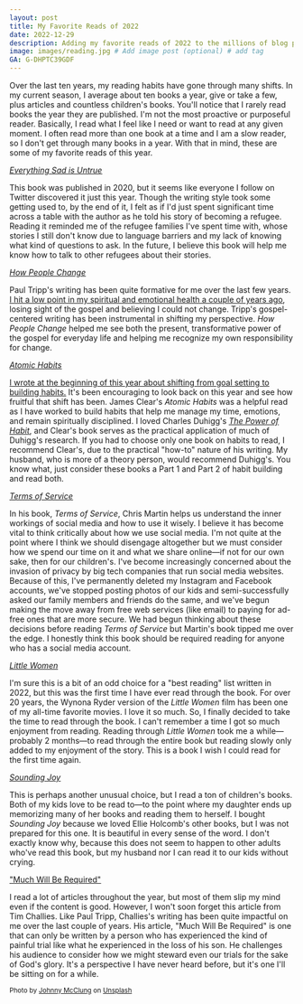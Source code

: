 ```yaml
---
layout: post
title: My Favorite Reads of 2022
date: 2022-12-29
description: Adding my favorite reads of 2022 to the millions of blog posts that have already done the same thing.
image: images/reading.jpg # Add image post (optional) # add tag
GA: G-DHPTC39GDF
---
```


Over the last ten years, my reading habits have gone through many shifts. In my current season, I average about ten books a year, give or take a few, plus articles and countless children's books. You'll notice that I rarely read books the year they are published. I'm not the most proactive or purposeful reader. Basically, I read what I feel like I need or want to read at any given moment. I often read more than one book at a time and I am a slow reader, so I don't get through many books in a year. With that in mind, these are some of my favorite reads of this year.

<u><a href="https://amzn.to/3Q2OfYh"><i>Everything Sad is Untrue</i></a></u>

This book was published in 2020, but it seems like everyone I follow on Twitter discovered it just this year. Though the writing style took some getting used to, by the end of it, I felt as if I'd just spent significant time across a table with the author as he told his story of becoming a refugee. Reading it reminded me of the refugee families I've spent time with, whose stories I still don't know due to language barriers and my lack of knowing what kind of questions to ask. In the future, I believe this book will help me know how to talk to other refugees about their stories. 

<u><a href="https://amzn.to/3IesUZW"><i>How People Change</i></a></u>

Paul Tripp's writing has been quite formative for me over the last few years. <u><a href="https://meredithcook.ml/2022/02/05/climbing-the-slide/">I hit a low point in my spiritual and emotional health a couple of years ago</a></u>, losing sight of the gospel and believing I could not change. Tripp's gospel-centered writing has been instrumental in shifting my perspective. *How People Change* helped me see both the present, transformative power of the gospel for everyday life and helping me recognize my own responsibility for change.  

<u><a href="https://amzn.to/3i4B2BG"><i>Atomic Habits</i></a></u>

<u><a href="https://meredithcook.ml/2022/01/19/building-habits/">I wrote at the beginning of this year about shifting from goal setting to building habits.</a></u> It's been encouraging to look back on this year and see how fruitful that shift has been. James Clear's *Atomic Habits* was a helpful read as I have worked to build habits that help me manage my time, emotions, and remain spiritually disciplined. I loved Charles Duhigg's <u><a href="https://amzn.to/3X0hqh3"><i>The Power of Habit</i></a></u>, and Clear's book serves as the practical application of much of Duhigg's research. If you had to choose only one book on habits to read, I recommend Clear's, due to the practical "how-to" nature of his writing. My husband, who is more of a theory person, would recommend Duhigg's. You know what, just consider these books a Part 1 and Part 2 of habit building and read both. 

<u><a href="https://amzn.to/3VDPJt0"><i>Terms of Service</i></a></u>

In his book, *Terms of Service*, Chris Martin helps us understand the inner workings of social media and how to use it wisely. I believe it has become vital to think critically about how we use social media. I'm not quite at the point where I think we should disengage altogether but we must consider how we spend our time on it and what we share online—if not for our own sake, then for our children's. I've become increasingly concerned about the invasion of privacy by big tech companies that run social media websites. Because of this, I've permanently deleted my Instagram and Facebook accounts, we've stopped posting photos of our kids and semi-successfully asked our family members and friends do the same, and we've begun making the move away from free web services (like email) to paying for ad-free ones that are more secure. We had begun thinking about these decisions before reading *Terms of Service* but Martin's book tipped me over the edge. I honestly think this book should be required reading for anyone who has a social media account.

<u><a href="https://amzn.to/3Gw756Z"><i>Little Women</i></a></u>

I'm sure this is a bit of an odd choice for a "best reading" list written in 2022, but this was the first time I have ever read through the book. For over 20 years, the Wynona Ryder version of the *Little Women* film has been one of my all-time favorite movies. I love it so much. So, I finally decided to take the time to read through the book. I can't remember a time I got so much enjoyment from reading. Reading through *Little Women* took me a while—probably 2 months—to read through the entire book but reading slowly only added to my enjoyment of the story. This is a book I wish I could read for the first time again. 

<u><a href="https://amzn.to/3G63rz9"><i>Sounding Joy</i></a></u>

This is perhaps another unusual choice, but I read a ton of children's books. Both of my kids love to be read to—to the point where my daughter ends up memorizing many of her books and reading them to herself. I bought *Sounding Joy* because we loved Ellie Holcomb's other books, but I was not prepared for this one. It is beautiful in every sense of the word. I don't exactly know why, because this does not seem to happen to other adults who've read this book, but my husband nor I can read it to our kids without crying. 

<u><a href="https://www.challies.com/articles/much-will-be-required/">"Much Will Be Required"</a></u>

I read a lot of articles throughout the year, but most of them slip my mind even if the content is good. However, I won't soon forget this article from Tim Challies. Like Paul Tripp, Challies's writing has been quite impactful on me over the last couple of years. His article, "Much Will Be Required" is one that can only be written by a person who has experienced the kind of painful trial like what he experienced in the loss of his son. He challenges his audience to consider how we might steward even our trials for the sake of God's glory. It's a perspective I have never heard before, but it's one I'll be sitting on for a while.


<sub>Photo by <a href="https://unsplash.com/@johnnymcclung?utm_source=unsplash&utm_medium=referral&utm_content=creditCopyText">Johnny McClung</a> on <a href="https://unsplash.com/photos/RjdoQxJ7-5k?utm_source=unsplash&utm_medium=referral&utm_content=creditCopyText">Unsplash</a></sub>
  
